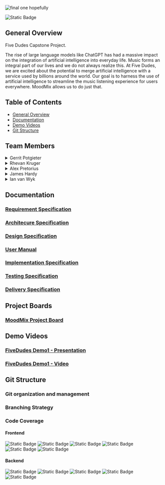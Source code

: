 ![final one hopefully](https://github.com/COS301-SE-2024/MoodMix/assets/94914587/e810b0fb-41bd-4215-8b06-a34dccc21b25)




![Static Badge](https://img.shields.io/badge/code_coverage-90%25-green)

## General Overview

Five Dudes Capstone Project.

The rise of large language models like ChatGPT has had a
massive impact on the integration of artificial intelligence into
everyday life. Music forms an integral part of our lives and we
do not always realize this. At Five Dudes, we are excited about
the potential to merge artificial intelligence with a service used
by billions around the world.
Our goal is to harness the use of artificial intelligence to
streamline the music listening experience for users
everywhere. MoodMix allows us to do just that.

## Table of Contents

- [General Overview](#general-overview)
- [Documentation](#documentation)
- [Demo Videos](#Demo-Videos)
- [Git Structure](#git-structure)

## Team Members

<details>
<summary>Gerrit Potgieter</summary>
<table style="border-width: 1px; width: 100%; font-family: Arial, sans-serif; border-collapse: collapse;">
  <tr>
    <td style="vertical-align: top; width:auto; border: 0; padding: 10px;">
      <img src="https://github.com/GerritPotgieter/MoodMixTemp/blob/main/WhatsApp%20Image%202024-04-17%20at%2008.51.57_4b63415c.jpg" width="800" height="auto" style="display: block; margin: 0 auto;">
    </td>
    <td style="vertical-align: top; width: auto; border: 0; padding: 10px;">
      <h2><b style="font-size: 18px;">Gerrit Potgieter</b></h2>
      <b style="font-size: 16px;"> Project Manager, Business Analyst</b><br>
     Hi! I’m a final year computer science student looking to further my studies in the field of cyber security, specifically in the field of Cloud Security. I have experience in Data science where I am able to group lots of data together and neatly givereports on it. I also have a vast experience with Web-technologies and the backend for it, making me Adept at Using API’s and even creating them.
      <br><br>
    </td>
  </tr>
</table>

[![GitHub](https://img.shields.io/badge/GitHub-181717?style=for-the-badge&logo=github&logoColor=white)](https://github.com/member2) [![LinkedIn](https://img.shields.io/badge/LinkedIn-0077B5?style=for-the-badge&logo=linkedin&logoColor=white)](https://linkedin.com/in/member2)


  
  
 
 
  
  






</details>

<details>
<summary>Rhevan Kruger</summary>

| ![Rhevan](https://github.com/COS301-SE-2024/MoodMix/assets/94914587/a6403a3b-62e7-4298-becd-c48ae4dad664) | **rhevan**  
|:--|:--  
| **Role:** | Frontend 
| **Bio:** |  I am a passionate student with a 
keen eye for detail and a great deal 
of interest in the world of Computer 
Science and Software Engineering. I 
take a great amount of satisfaction in 
the efficiency of a well-oiled 
development process and 
environment. I pride myself on being 
highly motivated and delivering 
quality work.
I have prior experience in web 
development, volunteering at 
RURESA (Rural Rehab SA). Through 
this process I learned a lot about 
web-development and found myself 
thoroughly enjoying the work. I am 
also well versed in other languages 
and frameworks some of which will 
be listed below.
 

[![GitHub](https://img.shields.io/badge/GitHub-181717?style=for-the-badge&logo=github&logoColor=white)](https://github.com/member2) [![LinkedIn](https://img.shields.io/badge/LinkedIn-0077B5?style=for-the-badge&logo=linkedin&logoColor=white)](https://linkedin.com/in/member2)

</details>

<details>
<summary>Alex Pretorius</summary>

|![alex pic](https://github.com/COS301-SE-2024/MoodMix/assets/94914587/6572f5ab-f453-496b-98bf-21a93516044e) | **alex pic**  
|:--|:--  
| **Role:** | Backend and Middleware
| **Bio:** | As a final year Computer Science 
student who has had experience 
working in different industry 
environments. I have a keen interest 
in Cyber Security, Cloud Security and 
AI and a good background in 
different languages like Python, C++ 
and Java. Along with practical skills I 
pride myself in delivering a strong 
work ethic and quality work.

[![GitHub](https://img.shields.io/badge/GitHub-181717?style=for-the-badge&logo=github&logoColor=white)](https://github.com/member3) [![LinkedIn](https://img.shields.io/badge/LinkedIn-0077B5?style=for-the-badge&logo=linkedin&logoColor=white)](https://linkedin.com/in/member3)

</details>

<details>
<summary>James Hardy</summary>

|![James foto](https://github.com/COS301-SE-2024/MoodMix/assets/94914587/e4bb4677-d594-4158-ac0a-0ec5e8cea3c3) | **James**  
|:--|:--  
| **Role:** | Backend and Database engineer 
| **Bio:** |I possess a solid foundation in 
various programming languages and 
web technologies, allowing me to 
create efficient and innovative 
solutions. My analytical mindset and 
keen eye for detail enable me to 
tackle complex challenges with 
precision and creativity.
Additionally, I am a collaborative 
team player who values open 
communication and is committed to 
delivering high-quality results. My 
dedication to excellence and passion 
for technology make me an ideal fit 
for your project.


[![GitHub](https://img.shields.io/badge/GitHub-181717?style=for-the-badge&logo=github&logoColor=white)](https://github.com/member3) [![LinkedIn](https://img.shields.io/badge/LinkedIn-0077B5?style=for-the-badge&logo=linkedin&logoColor=white)](https://linkedin.com/in/member3)

</details>

<details>
<summary>Ian van Wyk</summary>

|![ian foto](https://github.com/COS301-SE-2024/MoodMix/assets/94914587/79da33db-bfe3-46ac-8031-939f66e82001) | **ian foto**  
|:--|:--  
| **Role:** | Backend and Database engineer 
| **Bio:** |I am a final year Computer Science 
student with a deep interest in all 
things data science and AI. After 
watching Garry Kasparov vs Deep 
Blue for the first time, my fascination 
for computers and AI models started. 
I was determined to one day be able 
to implement my own AI models. 
This is ultimately what led to me 
studying Computer Science.
I am goal-oriented and determined 
to finish what I start. I try to ensure 
that the things I do I do to the best of 
my capabilities and to the highest of 
quality. My strong work ethic is 
complemented by robust problemsolving skills that I try to apply to all 
aspects of my life. I am comfortable 
using the technologies listed below, 
but I am always eager to expand my 
repertoire.



[![GitHub](https://img.shields.io/badge/GitHub-181717?style=for-the-badge&logo=github&logoColor=white)](https://github.com/member3) [![LinkedIn](https://img.shields.io/badge/LinkedIn-0077B5?style=for-the-badge&logo=linkedin&logoColor=white)](https://linkedin.com/in/member3)

</details>


## Documentation

### [Requirement Specification](https://docs.google.com/document/d/1mMMg0Cxd9gTZ3OEz50kFmBzsM3dADk8l50SzYYrSedE/edit)

### [Architecure Specification](https://github.com/COS301-SE-2024/MiniProject8/blob/documentation/ArchitectureQADoc.pdf)

### [Design Specification](https://github.com/COS301-SE-2024/MiniProject8/blob/documentation/Design%20Specification.pdf)

### [User Manual](https://github.com/COS301-SE-2024/MiniProject8/blob/documentation/User_Manual.pdf)

### [Implementation Specification](https://github.com/COS301-SE-2024/MiniProject8/blob/documentation/ImplementationSpec.pdf)

### [Testing Specification](https://github.com/COS301-SE-2024/MiniProject8/blob/documentation/Testing_Specification.pdf)

### [Delivery Specification]()

## Project Boards

### [MoodMix Project Board](https://github.com/orgs/COS301-SE-2024/projects/86/views/1)

## Demo Videos

### [FiveDudes Demo1 - Presentation](https://github.com/COS301-SE-2024/MiniProject8/blob/documentation/Demo_Presentation1_8-4-2024%20-%20Audio.pptx)

### [FiveDudes Demo1 - Video]()

## Git Structure

### Git organization and management

### Branching Strategy





### Code Coverage







#### Frontend

![Static Badge](https://img.shields.io/badge/React-black?logo=React&logoColor=%2361DAFB)
![Static Badge](https://img.shields.io/badge/Tailwind-black?logo=Tailwind%20CSS&logoColor=%2306B6D4)
![Static Badge](https://img.shields.io/badge/CSS-black?logo=CSS3&logoColor=%231572B6)
![Static Badge](https://img.shields.io/badge/Javascript%20JSX-black?logo=Javascript&logoColor=%23F7DF1E)
![Static Badge](https://img.shields.io/badge/Next%20JS-white?logo=Next.js&logoColor=%23000000)
![Static Badge](https://img.shields.io/badge/Typescript-black?logo=TypeScript&logoColor=%233178C6)

#### Backend

![Static Badge](https://img.shields.io/badge/Supabase-black?logo=supabase)
![Static Badge](https://img.shields.io/badge/Docker-black?logo=docker&logoColor=%232496ED)
![Static Badge](https://img.shields.io/badge/Typescript-black?logo=TypeScript&logoColor=%233178C6)
![Static Badge](https://img.shields.io/badge/npm-black?logo=npm&logoColor=%23CB3837)
![Static Badge](https://img.shields.io/badge/Deno-white?logo=Deno&logoColor=%23000000)
